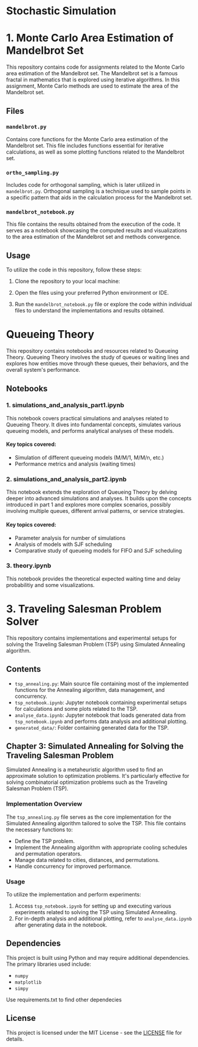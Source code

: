 # Stochastic Simulation

# 1. Monte Carlo Area Estimation of Mandelbrot Set

This repository contains code for assignments related to the Monte Carlo area estimation of the Mandelbrot set. The Mandelbrot set is a famous fractal in mathematics that is explored using iterative algorithms. In this assignment, Monte Carlo methods are used to estimate the area of the Mandelbrot set.

## Files

### `mandelbrot.py`

Contains core functions for the Monte Carlo area estimation of the Mandelbrot set. This file includes functions essential for iterative calculations, as well as some plotting functions related to the Mandelbrot set.

### `ortho_sampling.py`

Includes code for orthogonal sampling, which is later utilized in `mandelbrot.py`. Orthogonal sampling is a technique used to sample points in a specific pattern that aids in the calculation process for the Mandelbrot set.

### `mandelbrot_notebook.py`

This file contains the results obtained from the execution of the code. It serves as a notebook showcasing the computed results and visualizations to the area estimation of the Mandelbrot set and methods convergence.

## Usage

To utilize the code in this repository, follow these steps:

1. Clone the repository to your local machine:

2. Open the files using your preferred Python environment or IDE.

3. Run the `mandelbrot_notebook.py` file or explore the code within individual files to understand the implementations and results obtained.

# Queueing Theory

This repository contains notebooks and resources related to Queueing Theory. Queueing Theory involves the study of queues or waiting lines and explores how entities move through these queues, their behaviors, and the overall system's performance.

## Notebooks

### 1. simulations_and_analysis_part1.ipynb

This notebook covers practical simulations and analyses related to Queueing Theory. It dives into fundamental concepts, simulates various queueing models, and performs analytical analyses of these models. 

#### Key topics covered:
- Simulation of different queueing models (M/M/1, M/M/n, etc.)
- Performance metrics and analysis (waiting times)

### 2. simulations_and_analysis_part2.ipynb

This notebook extends the exploration of Queueing Theory by delving deeper into advanced simulations and analyses. It builds upon the concepts introduced in part 1 and explores more complex scenarios, possibly involving multiple queues, different arrival patterns, or service strategies.

#### Key topics covered:
- Parameter analysis for number of simulations
- Analysis of models with SJF scheduling
- Comparative study of queueing models for FIFO and SJF scheduling

### 3. theory.ipynb

This notebook provides the theoretical expected waiting time and delay probabilitiy and some visualizations.

# 3. Traveling Salesman Problem Solver

This repository contains implementations and experimental setups for solving the Traveling Salesman Problem (TSP) using Simulated Annealing algorithm.

## Contents

- `tsp_annealing.py`: Main source file containing most of the implemented functions for the Annealing algorithm, data management, and concurrency.
- `tsp_notebook.ipynb`: Jupyter notebook containing experimental setups for calculations and some plots related to the TSP.
- `analyse_data.ipynb`: Jupyter notebook that loads generated data from `tsp_notebook.ipynb` and performs data analysis and additional plotting.
- `generated_data/`: Folder containing generated data for the TSP.

## Chapter 3: Simulated Annealing for Solving the Traveling Salesman Problem

Simulated Annealing is a metaheuristic algorithm used to find an approximate solution to optimization problems. It's particularly effective for solving combinatorial optimization problems such as the Traveling Salesman Problem (TSP).

### Implementation Overview

The `tsp_annealing.py` file serves as the core implementation for the Simulated Annealing algorithm tailored to solve the TSP. This file contains the necessary functions to:

- Define the TSP problem.
- Implement the Annealing algorithm with appropriate cooling schedules and permutation operators.
- Manage data related to cities, distances, and permutations.
- Handle concurrency for improved performance.


### Usage

To utilize the implementation and perform experiments:

1. Access `tsp_notebook.ipynb` for setting up and executing various experiments related to solving the TSP using Simulated Annealing.
2. For in-depth analysis and additional plotting, refer to `analyse_data.ipynb` after generating data in the notebook.



## Dependencies

This project is built using Python and may require additional dependencies. The primary libraries used include:

- `numpy`
- `matplotlib`
- `simpy`

Use requirements.txt to find other dependecies




## License

This project is licensed under the MIT License - see the [LICENSE](LICENSE) file for details.

